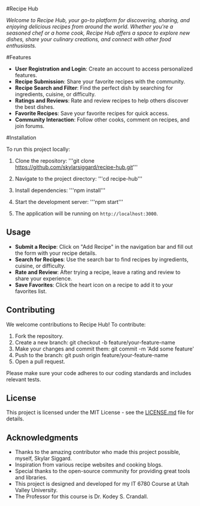 #Recipe Hub

*Welcome to Recipe Hub, your go-to platform for discovering, sharing, and enjoying delicious recipes from around the world. Whether you're a seasoned chef or a home cook, Recipe Hub offers a space to explore new dishes, share your culinary creations, and connect with other food enthusiasts.*



#Features

   - **User Registration and Login**: Create an account to access personalized features.
   - **Recipe Submission**: Share your favorite recipes with the community.
   - **Recipe Search and Filter**: Find the perfect dish by searching for ingredients, cuisine, or difficulty.
   - **Ratings and Reviews**: Rate and review recipes to help others discover the best dishes.
   - **Favorite Recipes**: Save your favorite recipes for quick access.
   - **Community Interaction**: Follow other cooks, comment on recipes, and join forums.



#Installation

To run this project locally:

   1. Clone the repository:
'''git clone https://github.com/skylarsiggard/recipe-hub.git'''

   2. Navigate to the project directory:
'''cd recipe-hub'''

   4. Install dependencies:
'''npm install'''

   4. Start the development server:
'''npm start'''

   5. The application will be running on `http://localhost:3000`.



## Usage

   - **Submit a Recipe**: Click on "Add Recipe" in the navigation bar and fill out the form with your recipe details.
   - **Search for Recipes**: Use the search bar to find recipes by ingredients, cuisine, or difficulty.
   - **Rate and Review**: After trying a recipe, leave a rating and review to share your experience.
   - **Save Favorites**: Click the heart icon on a recipe to add it to your favorites list.



## Contributing

   We welcome contributions to Recipe Hub! To contribute:

   1. Fork the repository.
   2. Create a new branch:
      git checkout -b feature/your-feature-name
   3. Make your changes and commit them:
      git commit -m 'Add some feature'
   4. Push to the branch:
      git push origin feature/your-feature-name
   5. Open a pull request.

   Please make sure your code adheres to our coding standards and includes relevant tests.



## License

   This project is licensed under the MIT License - see the [LICENSE.md](LICENSE.md) file for details.



## Acknowledgments

   - Thanks to the amazing contributor who made this project possible, myself, Skylar Siggard.
   - Inspiration from various recipe websites and cooking blogs.
   - Special thanks to the open-source community for providing great tools and libraries.
   - This project is designed and developed for my IT 6780 Course at Utah Valley University. 
   - The Professor for this course is Dr. Kodey S. Crandall.

